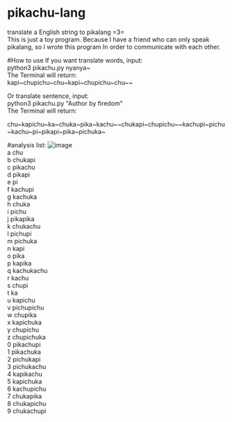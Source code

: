 # pikachu-lang
translate a English string to pikalang =3=  
This is just a toy program. Because I have a friend who can only speak pikalang, so I wrote this program In order to communicate with each other.  


#How to use
If you want translate words, input:  
python3 pikachu.py nyanya~  
The Terminal will return:  
kapi~chupichu~chu~kapi~chupichu~chu~~  

Or translate sentence, input:  
python3 pikachu.py "Author by firedom"  
The Terminal will return:  
<p>chu~kapichu~ka~chuka~pika~kachu~~chukapi~chupichu~~kachupi~pichu~kachu~pi~pikapi~pika~pichuka~</p>  


#analysis list:
 ![image](https://github.com/firedom/pikachu-lang/blob/master/IMG_0461.jpg)  
a chu  
b chukapi  
c pikachu  
d pikapi  
e pi  
f kachupi  
g kachuka  
h chuka  
i pichu  
j pikapika  
k chukachu  
l pichupi  
m pichuka  
n kapi  
o pika  
p kapika  
q kachukachu  
r kachu  
s chupi  
t ka  
u kapichu  
v pichupichu  
w chupika  
x kapichuka  
y chupichu  
z chupichuka  
0 pikachupi  
1 pikachuka  
2 pichukapi  
3 pichukachu  
4 kapikachu  
5 kapichuka  
6 kachupichu  
7 chukapika  
8 chukapichu  
9 chukachupi  
